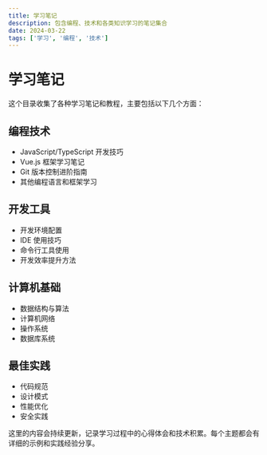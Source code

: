 ```yaml
---
title: 学习笔记
description: 包含编程、技术和各类知识学习的笔记集合
date: 2024-03-22
tags: ['学习', '编程', '技术']
---
```


# 学习笔记

这个目录收集了各种学习笔记和教程，主要包括以下几个方面：

## 编程技术
- JavaScript/TypeScript 开发技巧
- Vue.js 框架学习笔记
- Git 版本控制进阶指南
- 其他编程语言和框架学习

## 开发工具
- 开发环境配置
- IDE 使用技巧
- 命令行工具使用
- 开发效率提升方法

## 计算机基础
- 数据结构与算法
- 计算机网络
- 操作系统
- 数据库系统

## 最佳实践
- 代码规范
- 设计模式
- 性能优化
- 安全实践

这里的内容会持续更新，记录学习过程中的心得体会和技术积累。每个主题都会有详细的示例和实践经验分享。